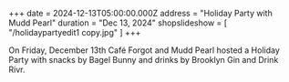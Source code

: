 +++
date = 2024-12-13T05:00:00.000Z
address = "Holiday Party with Mudd Pearl"
duration = "Dec 13, 2024"
shopslideshow = [ "/holidaypartyedit1 copy.jpg" ]
+++

On Friday, December 13th Café Forgot and Mudd Pearl hosted a Holiday Party with snacks by Bagel Bunny and drinks by Brooklyn Gin and Drink Rivr.
